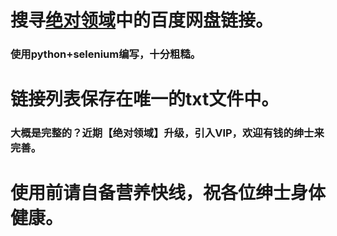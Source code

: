 # 搜寻[绝对领域](http://www.jdlingyu.mobi/)中的百度网盘链接。
### 使用python+selenium编写，十分粗糙。
# 链接列表保存在唯一的txt文件中。
### 大概是完整的？近期【绝对领域】升级，引入VIP，欢迎有钱的绅士来完善。
# 使用前请自备营养快线，祝各位绅士身体健康。